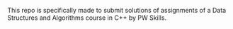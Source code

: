 This repo is specifically made to submit solutions of assignments of a Data Structures and Algorithms course in C++ by PW Skills.
